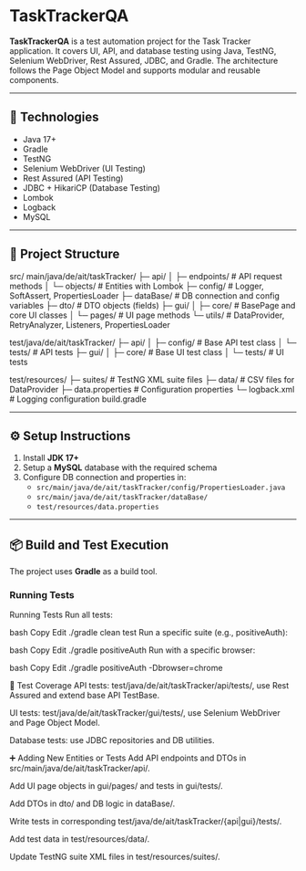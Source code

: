 # TaskTrackerQA

**TaskTrackerQA** is a test automation project for the Task Tracker application. It covers UI, API, and database testing using Java, TestNG, Selenium WebDriver, Rest Assured, JDBC, and Gradle. The architecture follows the Page Object Model and supports modular and reusable components.

---

## 🚀 Technologies

- Java 17+
- Gradle
- TestNG
- Selenium WebDriver (UI Testing)
- Rest Assured (API Testing)
- JDBC + HikariCP (Database Testing)
- Lombok
- Logback
- MySQL

---

## 📂 Project Structure

src/
main/java/de/ait/taskTracker/
├─ api/
│ ├─ endpoints/ # API request methods
│ └─ objects/ # Entities with Lombok
├─ config/ # Logger, SoftAssert, PropertiesLoader
├─ dataBase/ # DB connection and config variables
├─ dto/ # DTO objects (fields)
├─ gui/
│ ├─ core/ # BasePage and core UI classes
│ └─ pages/ # UI page methods
└─ utils/ # DataProvider, RetryAnalyzer, Listeners, PropertiesLoader

test/java/de/ait/taskTracker/
├─ api/
│ ├─ config/ # Base API test class
│ └─ tests/ # API tests
├─ gui/
│ ├─ core/ # Base UI test class
│ └─ tests/ # UI tests

test/resources/
├─ suites/ # TestNG XML suite files
├─ data/ # CSV files for DataProvider
├─ data.properties # Configuration properties
└─ logback.xml # Logging configuration
build.gradle

---

## ⚙️ Setup Instructions

1. Install **JDK 17+**
2. Setup a **MySQL** database with the required schema
3. Configure DB connection and properties in:
   - `src/main/java/de/ait/taskTracker/config/PropertiesLoader.java`
   - `src/main/java/de/ait/taskTracker/dataBase/`
   - `test/resources/data.properties`

---

## 📦 Build and Test Execution

The project uses **Gradle** as a build tool.

### Running Tests

Running Tests
Run all tests:

bash
Copy
Edit
./gradle clean test
Run a specific suite (e.g., positiveAuth):

bash
Copy
Edit
./gradle positiveAuth
Run with a specific browser:

bash
Copy
Edit
./gradle positiveAuth -Dbrowser=chrome

🧪 Test Coverage
API tests: test/java/de/ait/taskTracker/api/tests/, use Rest Assured and extend base API TestBase.

UI tests: test/java/de/ait/taskTracker/gui/tests/, use Selenium WebDriver and Page Object Model.

Database tests: use JDBC repositories and DB utilities.

➕ Adding New Entities or Tests
Add API endpoints and DTOs in src/main/java/de/ait/taskTracker/api/.

Add UI page objects in gui/pages/ and tests in gui/tests/.

Add DTOs in dto/ and DB logic in dataBase/.

Write tests in corresponding test/java/de/ait/taskTracker/{api|gui}/tests/.

Add test data in test/resources/data/.

Update TestNG suite XML files in test/resources/suites/.

